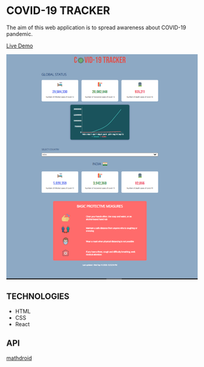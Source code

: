 # COVID-19 TRACKER

The aim of this web application is to spread awareness about COVID-19 pandemic.

[Live Demo](https://covid19trackerbyshikhar.netlify.app/)

![screenshot](screenshots/screenshot.PNG)

## TECHNOLOGIES

- HTML
- CSS
- React

## API

[mathdroid](https://github.com/mathdroid/covid-19-api)
